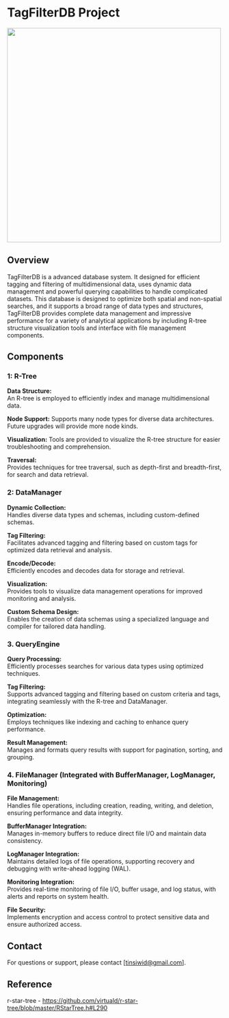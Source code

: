 # TagFilterDB Project

<img src="https://github.com/user-attachments/assets/c88d24be-3342-44a1-851d-6aea4f4e0459" width="500" />

## Overview

TagFilterDB is a advanced database system. It designed for efficient tagging and filtering of multidimensional data, uses dynamic data management and powerful querying capabilities to handle complicated datasets. This database is designed to optimize both spatial and non-spatial searches, and it supports a broad range of data types and structures, TagFilterDB provides complete data management and impressive performance for a variety of analytical applications by including R-tree structure visualization tools and interface with file management components.


## Components

### 1: R-Tree

**Data Structure:**  
An R-tree is employed to efficiently index and manage multidimensional data.

**Node Support:** 
Supports many node types for diverse data architectures. Future upgrades will provide more node kinds.

**Visualization:** 
Tools are provided to visualize the R-tree structure for easier troubleshooting and comprehension.

**Traversal:**  
Provides techniques for tree traversal, such as depth-first and breadth-first, for search and data retrieval.

### 2: DataManager

**Dynamic Collection:**  
Handles diverse data types and schemas, including custom-defined schemas.

**Tag Filtering:**  
Facilitates advanced tagging and filtering based on custom tags for optimized data retrieval and analysis.

**Encode/Decode:**  
Efficiently encodes and decodes data for storage and retrieval.

**Visualization:**  
Provides tools to visualize data management operations for improved monitoring and analysis.

**Custom Schema Design:**  
Enables the creation of data schemas using a specialized language and compiler for tailored data handling.

### 3. QueryEngine

**Query Processing:**  
Efficiently processes searches for various data types using optimized techniques.

**Tag Filtering:**  
Supports advanced tagging and filtering based on custom criteria and tags, integrating seamlessly with the R-tree and DataManager.

**Optimization:**  
Employs techniques like indexing and caching to enhance query performance.

**Result Management:**  
Manages and formats query results with support for pagination, sorting, and grouping.

### 4. FileManager (Integrated with BufferManager, LogManager, Monitoring)

**File Management:**  
Handles file operations, including creation, reading, writing, and deletion, ensuring performance and data integrity.

**BufferManager Integration:**  
Manages in-memory buffers to reduce direct file I/O and maintain data consistency.

**LogManager Integration:**  
Maintains detailed logs of file operations, supporting recovery and debugging with write-ahead logging (WAL).

**Monitoring Integration:**  
Provides real-time monitoring of file I/O, buffer usage, and log status, with alerts and reports on system health.

**File Security:**  
Implements encryption and access control to protect sensitive data and ensure authorized access.


## Contact

For questions or support, please contact [tinsiwid@gmail.com].

## Reference
r-star-tree - https://github.com/virtuald/r-star-tree/blob/master/RStarTree.h#L290
